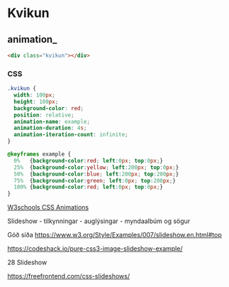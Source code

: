 # Kvikun 

## animation_



```HTML
<div class="kvikun"></div>
```
### CSS

```CSS
.kvikun {
  width: 100px;
  height: 100px;
  background-color: red;
  position: relative;
  animation-name: example;
  animation-duration: 4s;
  animation-iteration-count: infinite;
}

@keyframes example {
  0%   {background-color:red; left:0px; top:0px;}
  25%  {background-color:yellow; left:200px; top:0px;}
  50%  {background-color:blue; left:200px; top:200px;}
  75%  {background-color:green; left:0px; top:200px;}
  100% {background-color:red; left:0px; top:0px;}
}
```
[W3schools CSS Animations](https://www.w3schools.com/css/css3_animations.asp)

Slideshow - tilkynningar - auglýsingar - myndaalbúm og sögur

Góð síða
https://www.w3.org/Style/Examples/007/slideshow.en.html#top

https://codeshack.io/pure-css3-image-slideshow-example/

28 Slideshow

https://freefrontend.com/css-slideshows/
